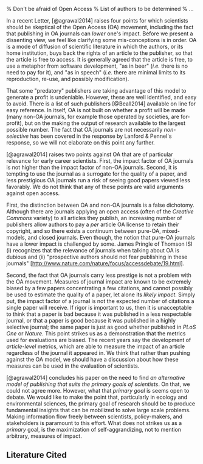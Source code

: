 % Don't be afraid of Open Access
% List of authors to be determined
% ...

In a recent Letter, [@agrawal2014] raises four points for which scientists should be skeptical of the Open Access (OA) movement, including the fact that
publishing in OA journals can *lower* one's impact. Before we present a
dissenting view, we feel like clarifying some mis-conceptions is in order. OA
is a mode of diffusion of scientific literature in which the authors, or
its home institution, buys back the rights of an article to the publisher,
so that the article is free to access. It is generally agreed that the
article is free, to use a metaphor from software development, "as in beer"
(*i.e.* there is no need to pay for it), and "as in speech" (*i.e.* there
are minimal limits to its reproduction, re-use, and possibly modification).

That some "predatory" publishers are taking advantage of this model
to generate a profit is undeniable. However, these are well identified,
and easy to avoid. There is a list of such publishers [@Beall2014]
available on line for easy reference. In itself, OA is not built on whether
a profit will be made (many non-OA journals, for example those operated
by societies, are for-profit), but on the making the output of research
available to the largest possible number. The fact that OA journals are not
necessarily *non-selective* has been covered in the response by Lanford &
Pennel's response, so we will not elaborate on this point any further.

[@agrawal2014] raises two points against OA that are of particular relevance for early career scientists. First, the impact factor of OA journals is not higher than the impact factor of non-OA journals. Second, it is tempting to use the journal as a surrogate for the quality of a paper, and less prestigious OA journals run a risk of seeing good papers viewed less favorably. We do not think that any of these points are valid arguments against open access.

First, the distinction between OA and non-OA journals is a false
dichotomy. Although there are journals applying an open access (often of the
*Creative Commons* variety) to all articles they publish, an increasing number
of publishers allow authors to pay a *per* article OA license to retain their
copyright, and so there exists a continuum between pure-OA, mixed-models,
and closed journals. Even though, the notion that pure-OA journals have
a lower impact is challenged by some. James Pringle of Thomson ISI (i)
recognizes that the relevance of journals when talking about OA is dubious
and (ii) "prospective authors should not fear publishing in these journals"
[http://www.nature.com/nature/focus/accessdebate/19.html].

Second, the fact that OA journals carry less prestige is not a problem with
the OA movement. Measures of journal impact are known to be extremely biased
by a few papers concentrating a few citations, and cannot possibly be used to
estimate the quality of a paper, let alone its *likely impact*. Simply put,
the impact factor of a journal is not the expected number of citations a single
paper will receive. If rigor is important to us, then it is unacceptable to
think that a paper is bad because it was published in a less respectable
journal, or that a paper is good because it was published in a highly
selective journal; the same paper is just as good whether published in *PLoS
One* or *Nature*. This point strikes us as a demonstration that the metrics
used for evaluations are biased. The recent years say the development of
*article-level* metrics, which are able to measure the impact of an article
regardless of the journal it appeared in. We think that rather than pushing
against the OA model, we should have a discussion about how these measures
can be used in the evaluation of scientists.

[@agrawal2014] concludes his paper on the need to find *an alternative model of
publishing that suits the primary goals of scientists*. On that, we could not
agree more. However, what that *primary goal* is seems open to debate. We
would like to make the point that, particularly in ecology and environmental
sciences, the primary goal of research should be to produce fundamental insights
that can be mobilized to solve large scale problems. Making information flow
freely between scientists, policy-makers, and stakeholders is paramount to
this effort. What does not strikes us as a *primary* goal, is the maximization
of self-aggrandizing, not to mention arbitrary, measures of impact.

## Literature Cited


